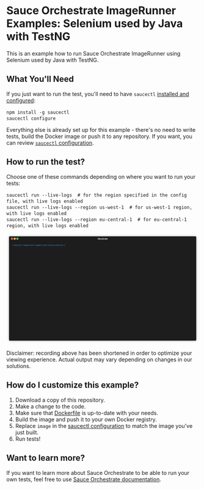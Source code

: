 # Sauce Orchestrate ImageRunner Examples: Selenium used by Java with TestNG

This is an example how to run Sauce Orchestrate ImageRunner using Selenium used by Java with TestNG.

## What You'll Need

If you just want to run the test, you'll need to have `saucectl` [installed and configured](https://docs.saucelabs.com/dev/cli/saucectl/#installing-saucectl):

```shell
npm install -g saucectl
saucectl configure
```

Everything else is already set up for this example - there's no need to write tests, build the Docker image or push it
to any repository. If you want, you can review [`saucectl` configuration](./.sauce/config.yml).

## How to run the test?

Choose one of these commands depending on where you want to run your tests:

```shell
saucectl run --live-logs  # for the region specified in the config file, with live logs enabled
saucectl run --live-logs --region us-west-1  # for us-west-1 region, with live logs enabled
saucectl run --live-logs --region eu-central-1  # for eu-central-1 region, with live logs enabled
```

![running example](../assets/java-testng-selenium-example.gif)

Disclaimer: recording above has been shortened in order to optimize your viewing experience.
Actual output may vary depending on changes in our solutions.

## How do I customize this example?

1. Download a copy of this repository.
2. Make a change to the code.
3. Make sure that [Dockerfile](Dockerfile) is up-to-date with your needs.
4. Build the image and push it to your own Docker registry.
5. Replace `image` in the [saucectl configuration](.sauce/config.yml) to match the image you've just built.
6. Run tests!

## Want to learn more?

If you want to learn more about Sauce Orchestrate to be able to run your own tests, feel free to use
[Sauce Orchestrate documentation](https://docs.saucelabs.com/orchestrate/).
